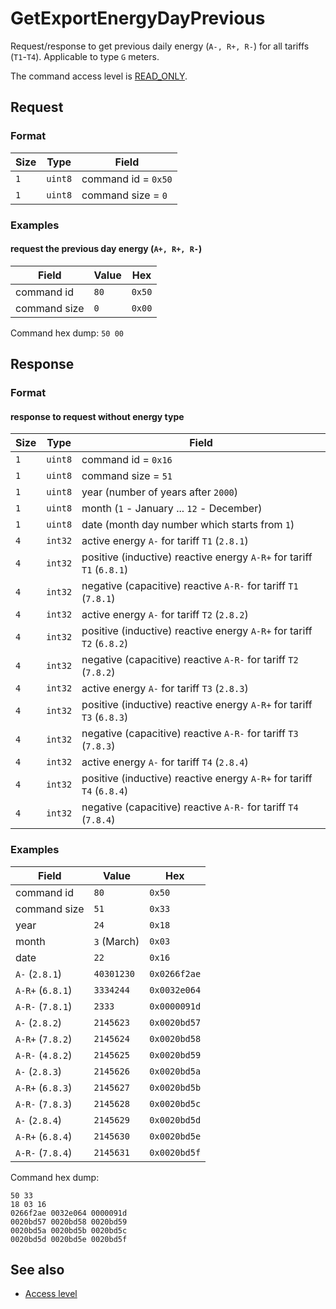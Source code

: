 # GetExportEnergyDayPrevious

Request/response to get previous daily energy (`A-, R+, R-`) for all tariffs (`T1`-`T4`).
Applicable to type `G` meters.


The command access level is [READ_ONLY](../basics.md#command-access-level).


## Request

### Format

| Size | Type    | Field               |
| ---- | ------- | ------------------- |
| `1`  | `uint8` | command id = `0x50` |
| `1`  | `uint8` | command size = `0`  |

### Examples

#### request the previous day energy (`A+, R+, R-`)

| Field        | Value | Hex    |
| ------------ | ----- | ------ |
| command id   | `80`  | `0x50` |
| command size | `0`   | `0x00` |

Command hex dump: `50 00`

## Response

### Format

#### response to request without energy type

| Size | Type    | Field                                                                 |
| ---- | ------- | --------------------------------------------------------------------- |
| `1`  | `uint8` | command id = `0x16`                                                   |
| `1`  | `uint8` | command size = `51`                                                   |
| `1`  | `uint8` | year (number of years after `2000`)                                   |
| `1`  | `uint8` | month (`1` - January ... `12` - December)                             |
| `1`  | `uint8` | date (month day number which starts from `1`)                         |
| `4`  | `int32` | active energy `A-` for tariff `T1` (`2.8.1`)                          |
| `4`  | `int32` | positive (inductive) reactive energy `A-R+` for tariff `T1` (`6.8.1`) |
| `4`  | `int32` | negative (capacitive) reactive `A-R-` for tariff `T1` (`7.8.1`)       |
| `4`  | `int32` | active energy `A-` for tariff `T2` (`2.8.2`)                          |
| `4`  | `int32` | positive (inductive) reactive energy `A-R+` for tariff `T2` (`6.8.2`) |
| `4`  | `int32` | negative (capacitive) reactive `A-R-` for tariff `T2` (`7.8.2`)       |
| `4`  | `int32` | active energy `A-` for tariff `T3` (`2.8.3`)                          |
| `4`  | `int32` | positive (inductive) reactive energy `A-R+` for tariff `T3` (`6.8.3`) |
| `4`  | `int32` | negative (capacitive) reactive `A-R-` for tariff `T3` (`7.8.3`)       |
| `4`  | `int32` | active energy `A-` for tariff `T4` (`2.8.4`)                          |
| `4`  | `int32` | positive (inductive) reactive energy `A-R+` for tariff `T4` (`6.8.4`) |
| `4`  | `int32` | negative (capacitive) reactive `A-R-` for tariff `T4` (`7.8.4`)       |

### Examples

| Field            | Value       | Hex          |
| ---------------- | ----------- | ------------ |
| command id       | `80`        | `0x50`       |
| command size     | `51`        | `0x33`       |
| year             | `24`        | `0x18`       |
| month            | `3` (March) | `0x03`       |
| date             | `22`        | `0x16`       |
| `A-` (`2.8.1`)   | `40301230`  | `0x0266f2ae` |
| `A-R+` (`6.8.1`) | `3334244`   | `0x0032e064` |
| `A-R-` (`7.8.1`) | `2333`      | `0x0000091d` |
| `A-` (`2.8.2`)   | `2145623`   | `0x0020bd57` |
| `A-R+` (`7.8.2`) | `2145624`   | `0x0020bd58` |
| `A-R-` (`4.8.2`) | `2145625`   | `0x0020bd59` |
| `A-` (`2.8.3`)   | `2145626`   | `0x0020bd5a` |
| `A-R+` (`6.8.3`) | `2145627`   | `0x0020bd5b` |
| `A-R-` (`7.8.3`) | `2145628`   | `0x0020bd5c` |
| `A-` (`2.8.4`)   | `2145629`   | `0x0020bd5d` |
| `A-R+` (`6.8.4`) | `2145630`   | `0x0020bd5e` |
| `A-R-` (`7.8.4`) | `2145631`   | `0x0020bd5f` |

Command hex dump:
```
50 33
18 03 16
0266f2ae 0032e064 0000091d
0020bd57 0020bd58 0020bd59
0020bd5a 0020bd5b 0020bd5c
0020bd5d 0020bd5e 0020bd5f
```


## See also

* [Access level](../basics.md#command-access-level)
